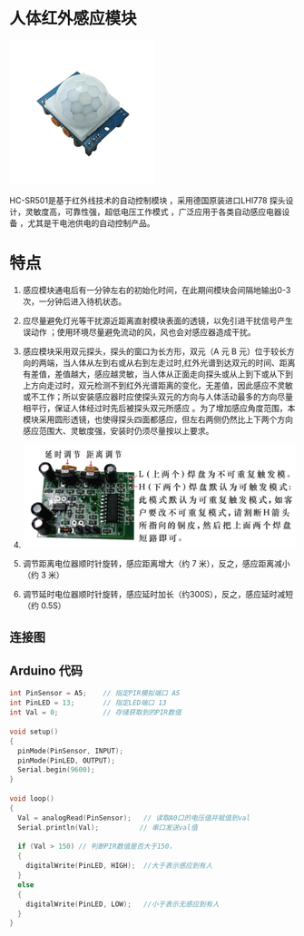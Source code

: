# 人体红外感应模块

![](/assets/renti.png)

HC-SR501是基于红外线技术的自动控制模块 ，采用德国原装进口LHI778 探头设计，灵敏度高，可靠性强，超低电压工作模式 ，广泛应用于各类自动感应电器设备 ，尤其是干电池供电的自动控制产品。

# 特点

1. 感应模块通电后有一分钟左右的初始化时间，在此期间模块会间隔地输出0-3 次，一分钟后进入待机状态。
2. 应尽量避免灯光等干扰源近距离直射模块表面的透镜，以免引进干扰信号产生误动作 ；使用环境尽量避免流动的风，风也会对感应器造成干扰。
3. 感应模块采用双元探头，探头的窗口为长方形，双元（A 元 B 元）位于较长方向的两端，当人体从左到右或从右到左走过时,红外光谱到达双元的时间、距离有差值，差值越大，感应越灵敏，当人体从正面走向探头或从上到下或从下到上方向走过时，双元检测不到红外光谱距离的变化，无差值，因此感应不灵敏或不工作；所以安装感应器时应使探头双元的方向与人体活动最多的方向尽量相平行，保证人体经过时先后被探头双元所感应 。为了增加感应角度范围，本模块采用圆形透镜，也使得探头四面都感应，但左右两侧仍然比上下两个方向感应范围大、灵敏度强，安装时仍须尽量按以上要求。
4. ![](/assets/rentiganying_tedian.png)

5. 调节距离电位器顺时针旋转，感应距离增大（约 7 米），反之，感应距离减小（约 3 米）

6. 调节延时电位器顺时针旋转，感应延时加长（约300S），反之，感应延时减短（约 0.5S）

## 连接图

## Arduino 代码

```cpp
int PinSensor = A5;    // 指定PIR模拟端口 A5  
int PinLED = 13;       // 指定LED端口 13  
int Val = 0;           // 存储获取到的PIR数值  

void setup()  
{  
  pinMode(PinSensor, INPUT);
  pinMode(PinLED, OUTPUT); 
  Serial.begin(9600);
}  

void loop()  
{  
  Val = analogRead(PinSensor);   // 读取A0口的电压值并赋值到val  
  Serial.println(Val);          // 串口发送val值  

  if (Val > 150) // 判断PIR数值是否大于150，  
  {  
    digitalWrite(PinLED, HIGH);  //大于表示感应到有人  
  }  
  else  
  {  
    digitalWrite(PinLED, LOW);   //小于表示无感应到有人  
  }  
}
```



